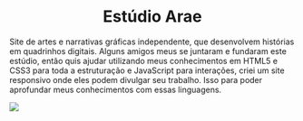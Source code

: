 <h1 align="center">Estúdio Arae</h1>

<p>
  Site de artes e narrativas gráficas independente, que desenvolvem histórias em quadrinhos digitais.
  Alguns amigos meus se juntaram e fundaram este estúdio, então quis ajudar utilizando meus conhecimentos em HTML5 e CSS3 para toda a estruturação e JavaScript para interações, criei um site responsivo onde eles podem divulgar seu trabalho.
  Isso para poder aprofundar meus conhecimentos com essas linguagens.
</p>


<img src="https://github.com/user-attachments/assets/744ad007-6380-4d46-91e7-1d4f21e065cb">
<!--
**leofraga93/leofraga93** is a ✨ _special_ ✨ repository because its `README.md` (this file) appears on your GitHub profile.

Here are some ideas to get you started:

- 🔭 I’m currently working on ...
- 🌱 I’m currently learning ...
- 👯 I’m looking to collaborate on ...
- 🤔 I’m looking for help with ...
- 💬 Ask me about ...
- 📫 How to reach me: ...
- 😄 Pronouns: ...
- ⚡ Fun fact: ...
-->
